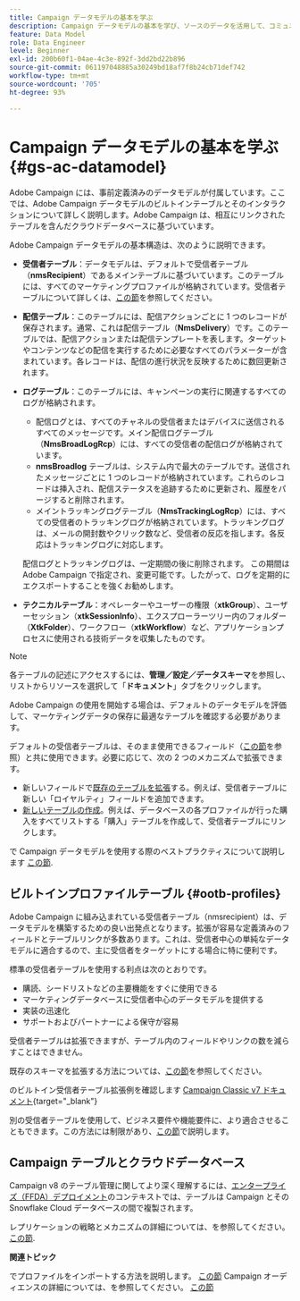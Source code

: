 ```yaml
---
title: Campaign データモデルの基本を学ぶ
description: Campaign データモデルの基本を学び、ソースのデータを活用して、コミュニケーションやマーケティングの成果に役立てます。
feature: Data Model
role: Data Engineer
level: Beginner
exl-id: 200b60f1-04ae-4c3e-892f-3dd2bd22b896
source-git-commit: 061197048885a30249bd18af7f8b24cb71def742
workflow-type: tm+mt
source-wordcount: '705'
ht-degree: 93%

---
```


# Campaign データモデルの基本を学ぶ {#gs-ac-datamodel}

Adobe Campaign には、事前定義済みのデータモデルが付属しています。ここでは、Adobe Campaign データモデルのビルトインテーブルとそのインタラクションについて詳しく説明します。Adobe Campaign は、相互にリンクされたテーブルを含んだクラウドデータベースに基づいています。

Adobe Campaign データモデルの基本構造は、次のように説明できます。

* **受信者テーブル**：データモデルは、デフォルトで受信者テーブル（**nmsRecipient**）であるメインテーブルに基づいています。このテーブルには、すべてのマーケティングプロファイルが格納されています。受信者テーブルについて詳しくは、[この節](#ootb-profiles)を参照してください。

* **配信テーブル**：このテーブルには、配信アクションごとに 1 つのレコードが保存されます。通常、これは配信テーブル（**NmsDelivery**）です。このテーブルでは、配信アクションまたは配信テンプレートを表します。ターゲットやコンテンツなどの配信を実行するために必要なすべてのパラメーターが含まれています。各レコードは、配信の進行状況を反映するために数回更新されます。

* **ログテーブル**：このテーブルには、キャンペーンの実行に関連するすべてのログが格納されます。

   * 配信ログとは、すべてのチャネルの受信者またはデバイスに送信されるすべてのメッセージです。メイン配信ログテーブル（**NmsBroadLogRcp**）には、すべての受信者の配信ログが格納されています。
   * **nmsBroadlog** テーブルは、システム内で最大のテーブルです。送信されたメッセージごとに 1 つのレコードが格納されています。これらのレコードは挿入され、配信ステータスを追跡するために更新され、履歴をパージすると削除されます。
   * メイントラッキングログテーブル（**NmsTrackingLogRcp**）には、すべての受信者のトラッキングログが格納されています。トラッキングログは、メールの開封数やクリック数など、受信者の反応を指します。各反応はトラッキングログに対応します。

  配信ログとトラッキングログは、一定期間の後に削除されます。 この期間は Adobe Campaign で指定され、変更可能です。したがって、ログを定期的にエクスポートすることを強くお勧めします。

* **テクニカルテーブル**：オペレーターやユーザーの権限（**xtkGroup**）、ユーザーセッション（**xtkSessionInfo**）、エクスプローラーツリー内のフォルダー（**XtkFolder**）、ワークフロー（**xtkWorkflow**）など、アプリケーションプロセスに使用される技術データを収集したものです。

>[!NOTE]
>
>各テーブルの記述にアクセスするには、**管理／設定／データスキーマ**&#x200B;を参照し、リストからリソースを選択して「**ドキュメント**」タブをクリックします。

Adobe Campaign の使用を開始する場合は、デフォルトのデータモデルを評価して、マーケティングデータの保存に最適なテーブルを確認する必要があります。

デフォルトの受信者テーブルは、そのまま使用できるフィールド（[この節](#ootb-profiles)を参照）と共に使用できます。必要に応じて、次の 2 つのメカニズムで拡張できます。

* 新しいフィールドで[既存のテーブルを拡張](extend-schema.md)する。例えば、受信者テーブルに新しい「ロイヤルティ」フィールドを追加できます。
* [新しいテーブルの作成](create-schema.md)。例えば、データベースの各プロファイルが行った購入をすべてリストする「購入」テーブルを作成して、受信者テーブルにリンクします。

で Campaign データモデルを使用する際のベストプラクティスについて説明します [この節](datamodel-best-practices.md).

## ビルトインプロファイルテーブル {#ootb-profiles}

Adobe Campaign に組み込まれている受信者テーブル（nmsrecipient）は、データモデルを構築するための良い出発点となります。拡張が容易な定義済みのフィールドとテーブルリンクが多数あります。これは、受信者中心の単純なデータモデルに適合するので、主に受信者をターゲットにする場合に特に便利です。

標準の受信者テーブルを使用する利点は次のとおりです。

* 購読、シードリストなどの主要機能をすぐに使用できる
* マーケティングデータベースに受信者中心のデータモデルを提供する
* 実装の迅速化
* サポートおよびパートナーによる保守が容易

受信者テーブルは拡張できますが、テーブル内のフィールドやリンクの数を減らすことはできません。

既存のスキーマを拡張する方法については、[この節](extend-schema.md)を参照してください。

のビルトイン受信者テーブル拡張例を確認します [Campaign Classic v7 ドキュメント](https://experienceleague.adobe.com/docs/campaign-classic/using/configuring-campaign-classic/editing-schemas/examples-of-schemas-edition.html?lang=ja#extending-a-table){target="_blank"}

別の受信者テーブルを使用して、ビジネス要件や機能要件に、より適合させることもできます。この方法には制限があり、[この節](custom-recipient.md)で説明します。

## Campaign テーブルとクラウドデータベース

Campaign v8 のテーブル管理に関してより深く理解するには、[エンタープライズ（FFDA）デプロイメント](../architecture/enterprise-deployment.md)のコンテキストでは、テーブルは Campaign とその Snowflake Cloud データベースの間で複製されます。

レプリケーションの戦略とメカニズムの詳細については、を参照してください。 [この節](../architecture/replication.md).

**関連トピック**

でプロファイルをインポートする方法を説明します。 [この節](../start/import.md)
Campaign オーディエンスの詳細については、を参照してください。 [この節](../start/audiences.md)
